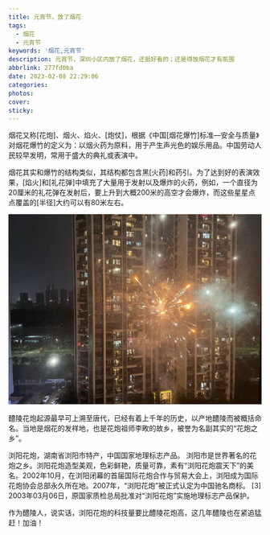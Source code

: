 ```yaml
---
title: 元宵节，放了烟花
tags:
  - 烟花
  - 元宵节
keywords: '烟花,元宵节'
description: 元宵节，深圳小区内放了烟花，还挺好看的；还是得放烟花才有氛围
abbrlink: 277fd0ba
date: 2023-02-08 22:29:06
categories:
photos:
cover:
sticky:
---
```


烟花又称[花炮]、烟火、焰火、[炮仗]，根据《中国[烟花爆竹]标准—安全与质量》对烟花爆竹的定义为：以烟火药为原料，用于产生声光色的娱乐用品。中国劳动人民较早发明，常用于盛大的典礼或表演中。

烟花其实和爆竹的结构类似，其结构都包含黑[火药]和药引。为了达到好的表演效果，[焰火]和[礼花弹]中填充了大量用于发射以及爆炸的火药，例如，一个直径为20厘米的礼花弹在发射后，要上升到大概200米的高空才会爆炸，而这些星星点点覆盖的[半径]大约可以有80米左右。

<!-- more -->

![小区放烟花](20230208/IMG_0698_1.jpeg)

醴陵花炮起源最早可上溯至唐代，已经有着上千年的历史，以产地醴陵而被概括命名。当地是烟花的发祥地，也是花炮祖师李畋的故乡，被誉为名副其实的“花炮之乡”。

浏阳花炮，湖南省浏阳市特产，中国国家地理标志产品。
浏阳市是世界著名的花炮之乡。浏阳花炮造型美观，色彩鲜艳，质量可靠，素有“浏阳花炮震天下”的美名。2002年10月，在浏阳闭幕的首届国际花炮合作与贸易大会上，浏阳成为国际花炮协会总部永久所在地。2007年，“浏阳花炮”被正式认定为中国驰名商标。 [3] 
2003年03月06日，原国家质检总局批准对“浏阳花炮”实施地理标志产品保护。

作为醴陵人，说实话，浏阳花炮的科技量要比醴陵花炮高，这几年醴陵也在紧追猛赶！加油！







